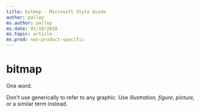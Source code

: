 ```yaml
---
title: bitmap - Microsoft Style Guide
author: pallep
ms.author: pallep
ms.date: 01/19/2018
ms.topic: article
ms.prod: non-product-specific
---
```


# bitmap

One word. 

Don't use generically to refer to any graphic. Use *illustration, figure, picture,* or a similar term instead.
